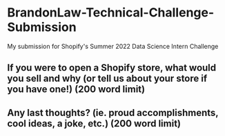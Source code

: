 # BrandonLaw-Technical-Challenge-Submission
My submission for Shopify's Summer 2022 Data Science Intern Challenge

## If you were to open a Shopify store, what would you sell and why (or tell us about your store if you have one!) (200 word limit)

## Any last thoughts? (ie. proud accomplishments, cool ideas, a joke, etc.) (200 word limit)
